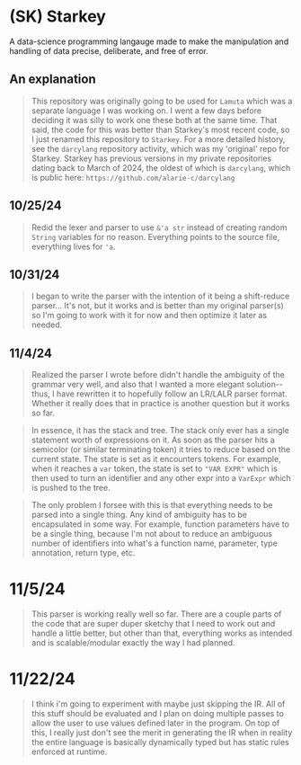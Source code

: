 # (SK) Starkey
A data-science programming langauge made to make the manipulation and handling of data precise, deliberate, and free of error.

## An explanation
> This repository was originally going to be used for `Lamuta` which was a separate language I was working on. I went a few days before deciding it was silly to work one these both at the same time. That said, the code for this was better than Starkey's most recent code, so I just renamed this repository to `Starkey`.
> For a more detailed history, see the `darcylang` repository activity, which was my 'original' repo for Starkey.
> Starkey has previous versions in my private repositories dating back to March of 2024, the oldest of which is `darcylang`, which is public here: `https://github.com/alarie-c/darcylang`

## 10/25/24
> Redid the lexer and parser to use `&'a str` instead of creating random `String` variables for no reason. Everything points to the source file, everything lives for `'a`.

## 10/31/24
> I began to write the parser with the intention of it being a shift-reduce parser... It's not, but it works and is better than my original parser(s) so I'm going to work with it for now and then optimize it later as needed.

## 11/4/24
> Realized the parser I wrote before didn't handle the ambiguity of the grammar very well, and also that I wanted a more elegant solution--thus, I have rewritten it to hopefully follow an LR/LALR parser format. Whether it really does that in practice is another question but it works so far.

> In essence, it has the stack and tree. The stack only ever has a single statement worth of expressions on it. As soon as the parser hits a semicolor (or similar terminating token) it tries to reduce based on the current state. The state is set as it encounters tokens. For example, when it reaches a `var` token, the state is set to `"VAR EXPR"` which is then used to turn an identifier and any other expr into a `VarExpr` which is pushed to the tree.

> The only problem I forsee with this is that everything needs to be parsed into a single thing. Any kind of ambiguity has to be encapsulated in some way. For example, function parameters have to be a single thing, because I'm not about to reduce an ambiguous number of identifiers into what's a function name, parameter, type annotation, return type, etc.

# 11/5/24
> This parser is working really well so far. There are a couple parts of the code that are super duper sketchy that I need to work out and handle a little better, but other than that, everything works as intended and is scalable/modular exactly the way I had planned.

# 11/22/24
> I think i'm going to experiment with maybe just skipping the IR. All of this stuff should be evaluated and I plan on doing multiple passes to allow the user to use values defined later in the program. On top of this, I really just don't see the merit in generating the IR when in reality the entire language is basically dynamically typed but has static rules enforced at runtime. 